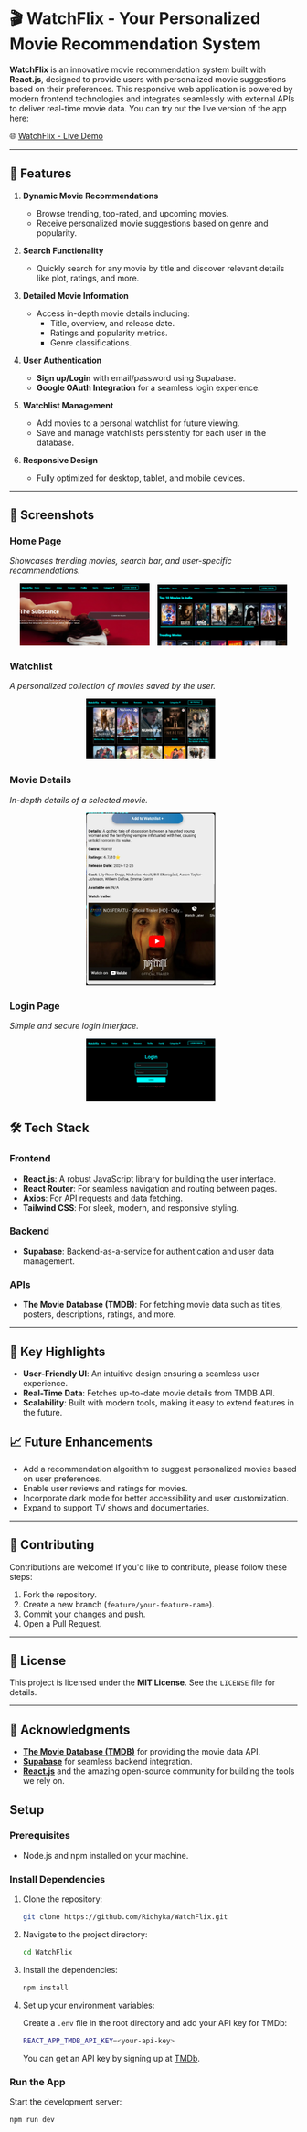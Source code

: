 # 🎬 WatchFlix - Your Personalized Movie Recommendation System

**WatchFlix** is an innovative movie recommendation system built with **React.js**, designed to provide users with personalized movie suggestions based on their preferences. This responsive web application is powered by modern frontend technologies and integrates seamlessly with external APIs to deliver real-time movie data. You can try out the live version of the app here:

🌐 [WatchFlix - Live Demo](https://watch-flix7.vercel.app)

---

## 🚀 Features

1. **Dynamic Movie Recommendations**  
   - Browse trending, top-rated, and upcoming movies.
   - Receive personalized movie suggestions based on genre and popularity.

2. **Search Functionality**  
   - Quickly search for any movie by title and discover relevant details like plot, ratings, and more.

3. **Detailed Movie Information**  
   - Access in-depth movie details including:
     - Title, overview, and release date.
     - Ratings and popularity metrics.
     - Genre classifications.

4. **User Authentication**  
   - **Sign up/Login** with email/password using Supabase.
   - **Google OAuth Integration** for a seamless login experience.

5. **Watchlist Management**  
   - Add movies to a personal watchlist for future viewing.
   - Save and manage watchlists persistently for each user in the database.

6. **Responsive Design**  
   - Fully optimized for desktop, tablet, and mobile devices.

---
## 📸 Screenshots

### Home Page  
_Showcases trending movies, search bar, and user-specific recommendations._  

<p align="center">
  <img src="public/images/home.png" alt="Home Page 1" width="45%" style="margin-right: 10px;"/>  
  <img src="public/images/home2.png" alt="Home Page 2" width="45%"/>  
</p>

### Watchlist  
_A personalized collection of movies saved by the user._  

<p align="center">
  <img src="public/images/profile.png" alt="Watchlist" width="45%" style="margin-right: 10px;"/>  
</p>

### Movie Details  
_In-depth details of a selected movie._  

<p align="center">
  <img src="public/images/details.jpg" alt="Movie Details" width="45%" style="margin-right: 10px;"/>  
</p>

### Login Page  
_Simple and secure login interface._  

<p align="center">
  <img src="public/images/login.png" alt="Login Page" width="45%" style="margin-right: 10px;"/>  
</p>


## 🛠️ Tech Stack

### Frontend
- **React.js**: A robust JavaScript library for building the user interface.
- **React Router**: For seamless navigation and routing between pages.
- **Axios**: For API requests and data fetching.
- **Tailwind CSS**: For sleek, modern, and responsive styling.

### Backend
- **Supabase**: Backend-as-a-service for authentication and user data management.

### APIs
- **The Movie Database (TMDB)**: For fetching movie data such as titles, posters, descriptions, ratings, and more.

---
## 🌟 Key Highlights

- **User-Friendly UI**: An intuitive design ensuring a seamless user experience.
- **Real-Time Data**: Fetches up-to-date movie details from TMDB API.
- **Scalability**: Built with modern tools, making it easy to extend features in the future.





## 📈 Future Enhancements

- Add a recommendation algorithm to suggest personalized movies based on user preferences.
- Enable user reviews and ratings for movies.
- Incorporate dark mode for better accessibility and user customization.
- Expand to support TV shows and documentaries.

---

## 🤝 Contributing

Contributions are welcome! If you'd like to contribute, please follow these steps:

1. Fork the repository.
2. Create a new branch (`feature/your-feature-name`).
3. Commit your changes and push.
4. Open a Pull Request.

---

## 📄 License

This project is licensed under the **MIT License**. See the `LICENSE` file for details.

---

## 🎉 Acknowledgments

- **[The Movie Database (TMDB)](https://www.themoviedb.org/)** for providing the movie data API.
- **[Supabase](https://supabase.com/)** for seamless backend integration.
- **[React.js](https://reactjs.org/)** and the amazing open-source community for building the tools we rely on.

## Setup

### Prerequisites

- Node.js and npm installed on your machine.

### Install Dependencies

1. Clone the repository:

    ```bash
    git clone https://github.com/Ridhyka/WatchFlix.git
    ```

2. Navigate to the project directory:

    ```bash
    cd WatchFlix
    ```

3. Install the dependencies:

    ```bash
    npm install
    ```

4. Set up your environment variables:
   
    Create a `.env` file in the root directory and add your API key for TMDb:

    ```bash
    REACT_APP_TMDB_API_KEY=<your-api-key>
    ```

    You can get an API key by signing up at [TMDb](https://www.themoviedb.org/).

### Run the App

Start the development server:

```bash
npm run dev
```

